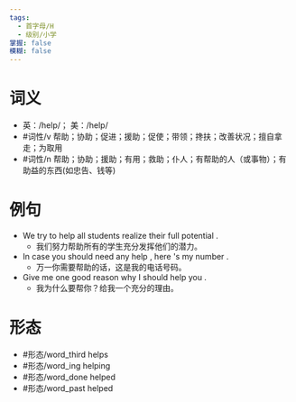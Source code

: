 ```yaml
---
tags:
  - 首字母/H
  - 级别/小学
掌握: false
模糊: false
---
```

# 词义
- 英：/help/； 美：/help/
- #词性/v  帮助；协助；促进；援助；促使；带领；搀扶；改善状况；擅自拿走；为取用
- #词性/n  帮助；协助；援助；有用；救助；仆人；有帮助的人（或事物）；有助益的东西(如忠告、钱等)
# 例句
- We try to help all students realize their full potential .
	- 我们努力帮助所有的学生充分发挥他们的潜力。
- In case you should need any help , here 's my number .
	- 万一你需要帮助的话，这是我的电话号码。
- Give me one good reason why I should help you .
	- 我为什么要帮你？给我一个充分的理由。
# 形态
- #形态/word_third helps
- #形态/word_ing helping
- #形态/word_done helped
- #形态/word_past helped
